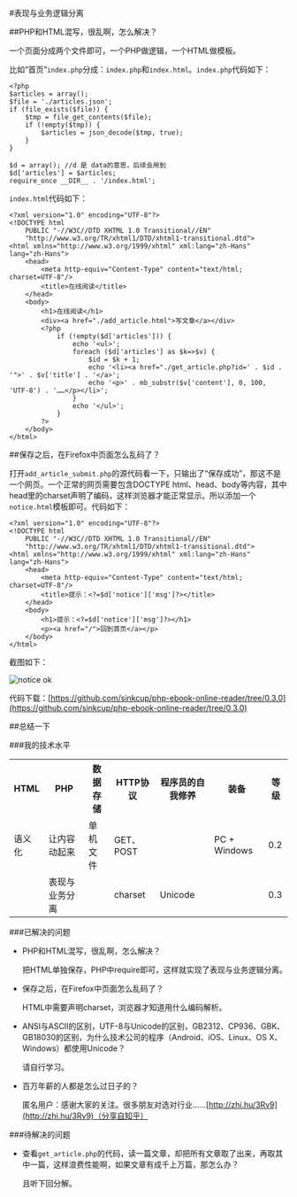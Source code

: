 #表现与业务逻辑分离

##PHP和HTML混写，很乱啊，怎么解决？

一个页面分成两个文件即可，一个PHP做逻辑，一个HTML做模板。

比如“首页”`index.php`分成：`index.php`和`index.html`。`index.php`代码如下：

    <?php
    $articles = array();
    $file = './articles.json';
    if (file_exists($file)) {
        $tmp = file_get_contents($file);
        if (!empty($tmp)) {
            $articles = json_decode($tmp, true);
        }
    }

    $d = array(); //d 是 data的意思，后续会用到
    $d['articles'] = $articles;
    require_once __DIR__ . '/index.html';

`index.html`代码如下：

    <?xml version="1.0" encoding="UTF-8"?>
    <!DOCTYPE html
        PUBLIC "-//W3C//DTD XHTML 1.0 Transitional//EN"
        "http://www.w3.org/TR/xhtml1/DTD/xhtml1-transitional.dtd">
    <html xmlns="http://www.w3.org/1999/xhtml" xml:lang="zh-Hans" lang="zh-Hans">
        <head>
            <meta http-equiv="Content-Type" content="text/html; charset=UTF-8"/>
            <title>在线阅读</title>
        </head>
        <body>
            <h1>在线阅读</h1>
            <div><a href="./add_article.html">写文章</a></div>
            <?php
                if (!empty($d['articles'])) {
                    echo '<ul>';
                    foreach ($d['articles'] as $k=>$v) {
                        $id = $k + 1;
                        echo '<li><a href="./get_article.php?id=' . $id . '">' . $v['title'] . '</a>';
                        echo '<p>' . mb_substr($v['content'], 0, 100, 'UTF-8') . '……</p></li>';
                    }
                    echo '</ul>';
                }
            ?>
        </body>
    </html>

##保存之后，在Firefox中页面怎么乱码了？

打开`add_article_submit.php`的源代码看一下，只输出了“保存成功”，那这不是一个网页。一个正常的网页需要包含DOCTYPE html、head、body等内容，其中head里的charset声明了编码，这样浏览器才能正常显示。所以添加一个`notice.html`模板即可。代码如下：

    <?xml version="1.0" encoding="UTF-8"?>
    <!DOCTYPE html
        PUBLIC "-//W3C//DTD XHTML 1.0 Transitional//EN"
        "http://www.w3.org/TR/xhtml1/DTD/xhtml1-transitional.dtd">
    <html xmlns="http://www.w3.org/1999/xhtml" xml:lang="zh-Hans" lang="zh-Hans">
        <head>
            <meta http-equiv="Content-Type" content="text/html; charset=UTF-8"/>
            <title>提示：<?=$d['notice']['msg']?></title>
        </head>
        <body>
            <h1>提示：<?=$d['notice']['msg']?></h1>
            <p><a href="/">回到首页</a></p>
        </body>
    </html>

截图如下：

![notice ok](http://com-163-sinkcup-php-web-tutorial-create-online-reader.qiniudn.com/notice_ok.png)

代码下载：[https://github.com/sinkcup/php-ebook-online-reader/tree/0.3.0](https://github.com/sinkcup/php-ebook-online-reader/tree/0.3.0)

##总结一下

###我的技术水平

<table>
    <tr>
        <th>HTML</th>
        <th>PHP</th>
        <th>数据存储</th>
        <th>HTTP协议</th>
        <th>程序员的自我修养</th>
        <th>装备</th>
        <th>等级</th>
    </tr>
    <tr>
        <td>语义化</td>
        <td>让内容动起来</td>
        <td>单机文件</td>
        <td>GET、POST</td>
        <td></td>
        <td>PC + Windows</td>
        <td>0.2</td>
    </tr>
    <tr>
        <td></td>
        <td>表现与业务分离</td>
        <td></td>
        <td>charset</td>
        <td>Unicode</td>
        <td></td>
        <td>0.3</td>
    </tr>
</table>

###已解决的问题

* PHP和HTML混写，很乱啊，怎么解决？

    把HTML单独保存，PHP中require即可，这样就实现了表现与业务逻辑分离。

* 保存之后，在Firefox中页面怎么乱码了？

    HTML中需要声明charset，浏览器才知道用什么编码解析。

* ANSI与ASCII的区别，UTF-8与Unicode的区别，GB2312、CP936、GBK、GB18030的区别，为什么技术公司的程序（Android、iOS、Linux、OS X、Windows）都使用Unicode？

    请自行学习。

* 百万年薪的人都是怎么过日子的？

    匿名用户：感谢大家的关注。很多朋友对选对行业……[http://zhi.hu/3Rv9](http://zhi.hu/3Rv9)（分享自知乎）

###待解决的问题

* 查看`get_article.php`的代码，读一篇文章，却把所有文章取了出来，再取其中一篇，这样浪费性能啊，如果文章有成千上万篇，那怎么办？

    且听下回分解。
